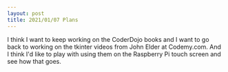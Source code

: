 ```yaml
---
layout: post
title: 2021/01/07 Plans
---
```


I think I want to keep working on the CoderDojo books and I want to go back to working on the tkinter videos from John Elder at Codemy.com. And I think I'd like to play with using them on the Raspberry Pi touch screen and see how that goes.

